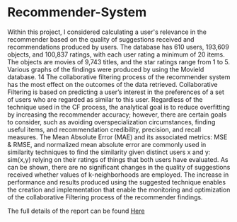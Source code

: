# Recommender-System

Within this project, I considered calculating a user's relevance in the recommender based on the
quality of suggestions received and recommendations produced by users. The database has 610
users, 193,609 objects, and 100,837 ratings, with each user rating a minimum of 20 items. The
objects are movies of 9,743 titles, and the star ratings range from 1 to 5. Various graphs of the
findings were produced by using the MovieId database.
14
The collaborative filtering process of the recommender system has the most effect on the outcomes
of the data retrieved. Collaborative Filtering is based on predicting a user’s interest in the
preferences of a set of users who are regarded as similar to this user. Regardless of the technique
used in the CF process, the analytical goal is to reduce overfitting by increasing the recommender
accuracy; however, there are certain goals to consider, such as avoiding overspecialization
circumstances, finding useful items, and recommendation credibility, precision, and recall
measures.
The Mean Absolute Error (MAE) and its associated metrics: MSE & RMSE, and normalized mean
absolute error are commonly used in similarity techniques to find the similarity given distinct users
x and y: sim(x,y) relying on their ratings of things that both users have evaluated. As can be shown,
there are no significant changes in the quality of suggestions received whether values of
k-neighborhoods are employed.
The increase in performance and results produced using the suggested technique enables the
creation and implementation that enable the monitoring and optimization of the collaborative
Filtering process of the recommender findings.

The full details of the report can be found [Here](https://github.com/itsbusayo/Recommender-System/blob/main/Report/Recommender%20report.pdf)
